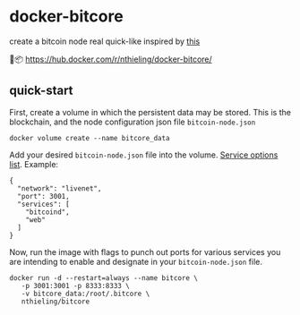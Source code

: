 # docker-bitcore
create a bitcoin node real quick-like
inspired by [this](https://hub.docker.com/r/sena/bitcore/)

:whale::package: https://hub.docker.com/r/nthieling/docker-bitcore/

## quick-start
First, create a volume in which the persistent data may be stored. This is the blockchain, and the node configuration json file `bitcoin-node.json`
```
docker volume create --name bitcore_data
```

Add your desired `bitcoin-node.json` file into the volume. [Service options list](https://github.com/bitpay/bitcore-node/blob/master/bitcore-node.json.sample).
Example:
```
{
  "network": "livenet",
  "port": 3001,
  "services": [
    "bitcoind",
    "web"
  ]
}
```

Now, run the image with flags to punch out ports for various services you are intending to enable and designate in your `bitcoin-node.json` file.
```
docker run -d --restart=always --name bitcore \
   -p 3001:3001 -p 8333:8333 \
   -v bitcore_data:/root/.bitcore \
   nthieling/bitcore
```
